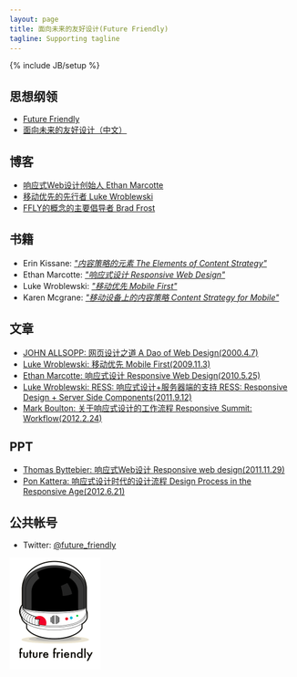 ```yaml
---
layout: page
title: 面向未来的友好设计(Future Friendly)
tagline: Supporting tagline
---
```

{% include JB/setup %}

<h2>思想纲领</h2>
<ul class="posts">
	<li><a href="http://futurefriend.ly" target="_blank">Future Friendly</a></li>
	<li><a href="Future-Friendly" target="_blank">面向未来的友好设计（中文）</a></li>
</ul>

<h2>博客</h2>
<ul class="posts">
	<li><a href="http://ethanmarcotte.com" target="_blank">响应式Web设计创始人 Ethan Marcotte</a></li>
	<li><a href="http://www.lukew.com" target="_blank">移动优先的先行者 Luke Wroblewski</a></li>
	<li><a href="http://bradfrostweb.com" target="_blank">FFLY的概念的主要倡导者 Brad Frost</a></li>
</ul>

<h2>书籍</h2>
<ul class="posts">
	<li>Erin Kissane: <a href="http://www.abookapart.com/products/the-elements-of-content-strategy" target="_blank"><i>"内容策略的元素 The Elements of Content Strategy"</i></a></li>
	<li>Ethan Marcotte: <a href="http://www.abookapart.com/products/responsive-web-design" target="_blank"><i>"响应式设计 Responsive Web Design"</i></a></li>
	<li>Luke Wroblewski: <a href="http://www.abookapart.com/products/mobile-first" target="_blank"><i>"移动优先 Mobile First"</i></a></li>
	<li>Karen Mcgrane: <a href="http://www.abookapart.com/products/content-strategy-for-mobile" target="_blank"><i>"移动设备上的内容策略 Content Strategy for Mobile"</i></a></li>
</ul>

<h2>文章</h2>
<ul class="posts">
	<li><a href="http://alistapart.com/article/dao" target="_blank">JOHN ALLSOPP: 网页设计之道 A Dao of Web Design(2000.4.7)</a></li>
	<li><a href="http://www.lukew.com/ff/entry.asp?933" target="_blank">Luke Wroblewski: 移动优先 Mobile First(2009.11.3)</a></li>
	<li><a href="http://alistapart.com/article/responsive-web-design" target="_blank">Ethan Marcotte: 响应式设计 Responsive Web Design(2010.5.25)</a></li>
	<li><a href="http://www.lukew.com/ff/entry.asp?1392" target="_blank">Luke Wroblewski: RESS: 响应式设计+服务器端的支持 RESS: Responsive Design + Server Side Components(2011.9.12)</a></li>
	<li><a href="http://www.markboulton.co.uk/journal/responsive-summit-workflow" target="_blank">Mark Boulton: 关于响应式设计的工作流程 Responsive Summit: Workflow(2012.2.24)</a></li>
</ul>

<h2>PPT</h2>
<ul class="posts">
	<li><a href="http://www.slideshare.net/bytte/responsive-web-design-10389263?from_search=3">Thomas Byttebier: 响应式Web设计 Responsive web design(2011.11.29)</a></li>
	<li><a href="http://www.slideshare.net/pkattera/design-process-for-responsive-web-design">Pon Kattera: 响应式设计时代的设计流程 Design Process in the Responsive Age(2012.6.21)</a></li>
</ul>

<h2>公共帐号</h2>
<ul class="posts">
	<li><span>Twitter:</span> <a href="http://twitter.com/future_friendly">@future_friendly</a></li>
</ul>

<img src="/images/futurefriendly.png" style="width:160px" />